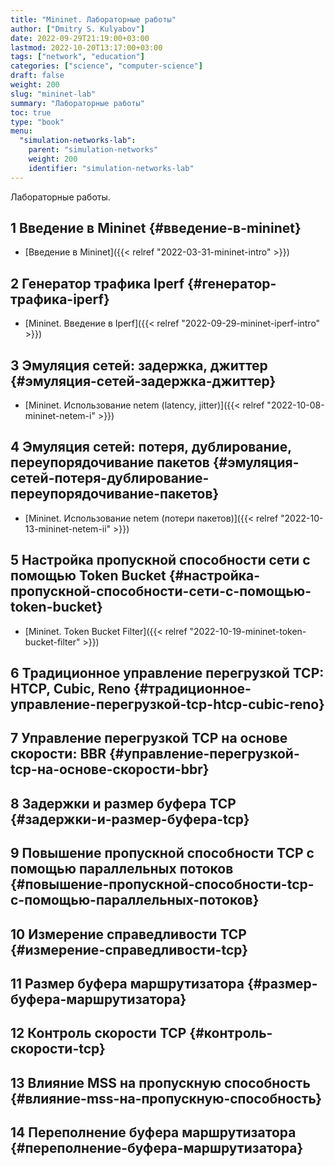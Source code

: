 ```yaml
---
title: "Mininet. Лабораторные работы"
author: ["Dmitry S. Kulyabov"]
date: 2022-09-29T21:19:00+03:00
lastmod: 2022-10-20T13:17:00+03:00
tags: ["network", "education"]
categories: ["science", "computer-science"]
draft: false
weight: 200
slug: "mininet-lab"
summary: "Лабораторные работы"
toc: true
type: "book"
menu:
  "simulation-networks-lab":
    parent: "simulation-networks"
    weight: 200
    identifier: "simulation-networks-lab"
---
```


Лабораторные работы.

<!--more-->


## <span class="section-num">1</span> Введение в Mininet {#введение-в-mininet}

-   [Введение в Mininet]({{< relref "2022-03-31-mininet-intro" >}})


## <span class="section-num">2</span> Генератор трафика Iperf {#генератор-трафика-iperf}

-   [Mininet. Введение в Iperf]({{< relref "2022-09-29-mininet-iperf-intro" >}})


## <span class="section-num">3</span> Эмуляция сетей: задержка, джиттер {#эмуляция-сетей-задержка-джиттер}

-   [Mininet. Использование netem (latency, jitter)]({{< relref "2022-10-08-mininet-netem-i" >}})


## <span class="section-num">4</span> Эмуляция сетей: потеря, дублирование, переупорядочивание пакетов {#эмуляция-сетей-потеря-дублирование-переупорядочивание-пакетов}

-   [Mininet. Использование netem (потери пакетов)]({{< relref "2022-10-13-mininet-netem-ii" >}})


## <span class="section-num">5</span> Настройка пропускной способности сети с помощью Token Bucket {#настройка-пропускной-способности-сети-с-помощью-token-bucket}

-   [Mininet. Token Bucket Filter]({{< relref "2022-10-19-mininet-token-bucket-filter" >}})


## <span class="section-num">6</span> Традиционное управление перегрузкой TCP: HTCP, Cubic, Reno {#традиционное-управление-перегрузкой-tcp-htcp-cubic-reno}


## <span class="section-num">7</span> Управление перегрузкой TCP на основе скорости: BBR {#управление-перегрузкой-tcp-на-основе-скорости-bbr}


## <span class="section-num">8</span> Задержки и размер буфера TCP {#задержки-и-размер-буфера-tcp}


## <span class="section-num">9</span> Повышение пропускной способности TCP с помощью параллельных потоков {#повышение-пропускной-способности-tcp-с-помощью-параллельных-потоков}


## <span class="section-num">10</span> Измерение справедливости TCP {#измерение-справедливости-tcp}


## <span class="section-num">11</span> Размер буфера маршрутизатора {#размер-буфера-маршрутизатора}


## <span class="section-num">12</span> Контроль скорости TCP {#контроль-скорости-tcp}


## <span class="section-num">13</span> Влияние MSS на пропускную способность {#влияние-mss-на-пропускную-способность}


## <span class="section-num">14</span> Переполнение буфера маршрутизатора {#переполнение-буфера-маршрутизатора}
